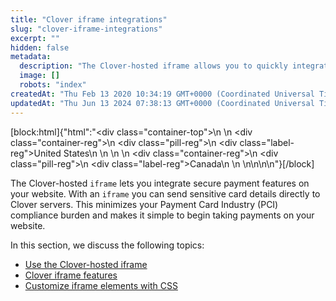 ```yaml
---
title: "Clover iframe integrations"
slug: "clover-iframe-integrations"
excerpt: ""
hidden: false
metadata: 
  description: "The Clover-hosted iframe allows you to quickly integrate card-not-present payment acceptance into your app."
  image: []
  robots: "index"
createdAt: "Thu Feb 13 2020 10:34:19 GMT+0000 (Coordinated Universal Time)"
updatedAt: "Thu Jun 13 2024 07:38:13 GMT+0000 (Coordinated Universal Time)"
---
```

[block:html]{"html":"<div class=\"container-top\">\n  <!--United States-->\n  <div class=\"container-reg\">\n    <div class=\"pill-reg\">\n      <div class=\"label-reg\">United States</div>\n    </div>\n  </div>\n  <!--Canada-->\n  <div class=\"container-reg\">\n    <div class=\"pill-reg\">\n      <div class=\"label-reg\">Canada</div>\n    </div>\n  </div>\n</div>\n\n<!--Css-->\n<style>\n.container-top {\n  top: -15px;\n  position: relative;\n  margin-bottom: -5px;\n}\n\n.container-reg {\n  align-items: center;\n  min-width: auto; \n  width: fit-content;\n  text-align: left;\n  overflow: auto;\n  display: inline-block; \n}\n\n/*Pill format REG*/\n.pill-reg {\n  background: #44BB44;\n  border: .5px solid #44BB44;\n  margin-left: 5px;\n  overflow: hidden;\n  display: flex; \n  justify-content: center; \n  align-items: center; \n  border-radius: 10px;\n  height: 1.8rem;\n  margin-top: 10px;\n  margin-bottom: 1.5px; \n  padding: 0 10px; \n}\n\n/*Text FORMAT inside REG pills */\n.pill-reg .label-reg, \n.pill-reg__addon .label-reg \n{\n  font-style: normal;\n  font-weight: normal;\n  font-size: 12px;\n  color: #fff;\n  vertical-align: middle;\n  margin: 0;\n  padding: 0 5px;\n}\n</style>"}[/block]

The Clover-hosted `iframe` lets you integrate secure payment features on your website. With an `iframe` you can send sensitive card details directly to Clover servers. This minimizes your Payment Card Industry (PCI) compliance burden and makes it simple to begin taking payments on your website.

In this section, we discuss the following topics:

- [Use the Clover-hosted iframe](doc:using-the-clover-hosted-iframe) 
- [Clover iframe features](doc:clover-iframe-features)
- [Customize iframe elements with CSS](doc:customizing-iframe-elements-with-css)
